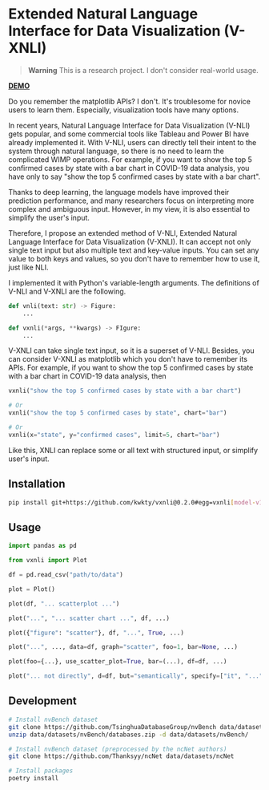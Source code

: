 # Extended Natural Language Interface for Data Visualization (V-XNLI)

> **Warning**
> This is a research project. I don't consider real-world usage.

**[DEMO](https://colab.research.google.com/drive/1kithG8Hy-cCQNJX8HBRrEwd3uXLcKiA2?usp=sharing)**

Do you remember the matplotlib APIs? I don't.
It's troublesome for novice users to learn them.
Especially, visualization tools have many options.

In recent years, Natural Language Interface for Data Visualization (V-NLI) gets popular,
and some commercial tools like Tableau and Power BI have already implemented it.
With V-NLI, users can directly tell their intent to the system through natural language,
so there is no need to learn the complicated WIMP operations.
For example, if you want to show the top 5 confirmed cases by state with a bar chart in COVID-19 data analysis,
you have only to say "show the top 5 confirmed cases by state with a bar chart".

Thanks to deep learning, the language models have improved their prediction performance,
and many researchers focus on interpreting more complex and ambiguous input.
However, in my view, it is also essential to simplify the user's input.

Therefore, I propose an extended method of V-NLI, Extended Natural Language Interface for Data Visualization (V-XNLI).
It can accept not only single text input but also multiple text and key-value inputs.
You can set any value to both keys and values, so you don't have to remember how to use it, just like NLI.

I implemented it with Python's variable-length arguments.
The definitions of V-NLI and V-XNLI are the following.

```python
def vnli(text: str) -> Figure:
    ...

def vxnli(*args, **kwargs) -> FIgure:
    ...
```

V-XNLI can take single text input, so it is a superset of V-NLI.
Besides, you can consider V-XNLI as matplotlib which you don't have to remember its APIs.
For example, if you want to show the top 5 confirmed cases by state with a bar chart in COVID-19 data analysis, then

```python
vxnli("show the top 5 confirmed cases by state with a bar chart")

# Or
vxnli("show the top 5 confirmed cases by state", chart="bar")

# Or
vxnli(x="state", y="confirmed cases", limit=5, chart="bar")
```

Like this, XNLI can replace some or all text with structured input, or simplify user's input.

## Installation

```bash
pip install git+https://github.com/kwkty/vxnli@0.2.0#egg=vxnli[model-v1] 
```

## Usage

```python
import pandas as pd

from vxnli import Plot

df = pd.read_csv("path/to/data")

plot = Plot()

plot(df, "... scatterplot ...")

plot("...", "... scatter chart ...", df, ...)

plot({"figure": "scatter"}, df, "...", True, ...)

plot("...", ..., data=df, graph="scatter", foo=1, bar=None, ...)

plot(foo={...}, use_scatter_plot=True, bar=(...), df=df, ...)

plot("... not directly", d=df, but="semantically", specify=["it", "..."])
```

## Development

```bash
# Install nvBench dataset
git clone https://github.com/TsinghuaDatabaseGroup/nvBench data/datasets/nvBench
unzip data/datasets/nvBench/databases.zip -d data/datasets/nvBench/

# Install nvBench dataset (preprocessed by the ncNet authors)
git clone https://github.com/Thanksyy/ncNet data/datasets/ncNet

# Install packages
poetry install
```
